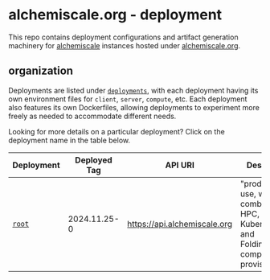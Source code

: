 # alchemiscale.org - deployment

This repo contains deployment configurations and artifact generation machinery for [alchemiscale](https://github.com/OpenFreeEnergy/alchemiscale) instances hosted under [alchemiscale.org](https://alchemiscale.org/).


## organization

Deployments are listed under [`deployments`](deployments), with each deployment having its own environment files for `client`, `server`, `compute`, etc.
Each deployment also features its own Dockerfiles, allowing deployments to experiment more freely as needed to accommodate different needs.

Looking for more details on a particular deployment?
Click on the deployment name in the table below.

| Deployment                 | Deployed Tag | API URI                      | Description                                                                                  |
| -------------------------- | ------------ | ---------------------------- | -------------------------------------------------------------------------------------------- |
| [`root`](deployments/root) | 2024.11.25-0 | https://api.alchemiscale.org | "production" use, with a combination of HPC, Kubernetes, and Folding@Home compute provisioned |
